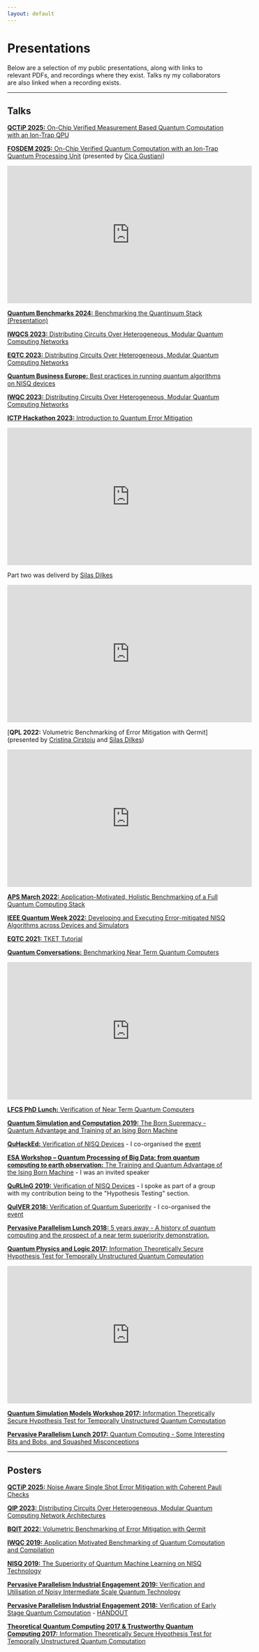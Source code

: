 ```yaml
---
layout: default
---
```


# Presentations

Below are a selection of my public presentations, along with
links to relevant PDFs, and recordings where they exist.
Talks ny my collaborators are also linked when a recording exists.

***

## Talks

[**QCTiP 2025:** On-Chip Verified Measurement Based Quantum Computation with an Ion-Trap QPU]({{"/assets/QCTIP2025OCVQC.pdf"}})

[**FOSDEM 2025:** On-Chip Verified Quantum Computation with an Ion-Trap Quantum Processing Unit](https://fosdem.org/2025/schedule/event/fosdem-2025-4481-on-chip-verified-quantum-computation-with-an-ion-trap-quantum-processing-unit/) (presented by [Cica Gustiani](https://scholar.google.com/citations?user=TbTC6RoAAAAJ&hl=en))

<p align="center"><iframe width="560" height="315" src="https://mirror.cyberbits.eu/fosdem/2025/k4401/fosdem-2025-4481-on-chip-verified-quantum-computation-with-an-ion-trap-quantum-processing-unit.av1.webm" title="YouTube video player" frameborder="0" allow="accelerometer; autoplay; clipboard-write; encrypted-media; gyroscope; picture-in-picture; web-share" allowfullscreen></iframe></p>

[**Quantum Benchmarks 2024:** Benchmarking the Quantinuum Stack]({{"/assets/teratec_2024.pdf"}}) [(Presentation)](https://teratec.eu/activites_quantiques/TQCI_240605_programme.html)

[**IWQCS 2023:** Distributing Circuits Over Heterogeneous, Modular Quantum Computing Networks]({{"/assets/IWQCS_2023.pdf"}})

[**EQTC 2023:** Distributing Circuits Over Heterogeneous, Modular Quantum Computing Networks]({{"/assets/EQTC_2023.pdf"}})

[**Quantum Business Europe:** Best practices in running quantum algorithms on NISQ devices]({{"/assets/Dan_Mills_Quantum_Business_Europe_2023.pdf"}})

[**IWQC 2023:** Distributing Circuits Over Heterogeneous, Modular Quantum Computing Networks]({{"/assets/IWQC_DQC_2023.pdf"}})

[**ICTP Hackathon 2023:** Introduction to Quantum Error Mitigation](https://youtu.be/nPlq7_E5OwA?feature=shared)

<p align="center"><iframe width="560" height="315" src="https://www.youtube.com/embed/nPlq7_E5OwA?si=Qr9H5wkEjOrZr56I" title="YouTube video player" frameborder="0" allow="accelerometer; autoplay; clipboard-write; encrypted-media; gyroscope; picture-in-picture; web-share" allowfullscreen></iframe></p>

Part two was deliverd by [Silas Dilkes](https://scholar.google.co.uk/citations?hl=en&user=_sTo24kAAAAJ)

<iframe width="560" height="315" src="https://www.youtube.com/embed/FJZXggugRYg?si=sVNbhCBdqvfqPjjJ" title="YouTube video player" frameborder="0" allow="accelerometer; autoplay; clipboard-write; encrypted-media; gyroscope; picture-in-picture; web-share" referrerpolicy="strict-origin-when-cross-origin" allowfullscreen></iframe>

[**QPL 2022:** Volumetric Benchmarking of Error Mitigation with Qermit](presented by [Cristina Cirstoiu](https://scholar.google.com/citations?user=TbTC6RoAAAAJ&hl=en) and [Silas Dilkes](https://scholar.google.co.uk/citations?hl=en&user=_sTo24kAAAAJ))

<iframe width="560" height="315" src="https://www.youtube.com/embed/UN6eitc6658?si=zVciPYXPVRRmZ67B&amp;start=3821" title="YouTube video player" frameborder="0" allow="accelerometer; autoplay; clipboard-write; encrypted-media; gyroscope; picture-in-picture; web-share" referrerpolicy="strict-origin-when-cross-origin" allowfullscreen></iframe>

[**APS March 2022:** Application-Motivated, Holistic Benchmarking of a Full Quantum Computing Stack]({{"/assets/APS_2022.pdf"}})

[**IEEE Quantum Week 2022:** Developing and Executing Error-mitigated NISQ Algorithms across Devices and Simulators](https://github.com/CQCL/IEEE_Quantum_Week)

[**EQTC 2021:** TKET Tutorial](https://github.com/CQCL/EQTC-TKET-TUTORIAL)

[**Quantum Conversations:** Benchmarking Near Term Quantum Computers](https://youtu.be/Il9Xk8OyL-Q?feature=shared&t=4705)

<p align="center"><iframe width="560" height="315" src="https://www.youtube.com/embed/Il9Xk8OyL-Q?si=tHb0KRszP-_ue6y6&amp;start=4705" title="YouTube video player" frameborder="0" allow="accelerometer; autoplay; clipboard-write; encrypted-media; gyroscope; picture-in-picture; web-share" allowfullscreen></iframe></p>

[**LFCS PhD Lunch:** Verification of Near Term Quantum Computers]({{"/assets/LFCS_Student_Lunch.pdf"}})

[**Quantum Simulation and Computation 2019:** The Born Supremacy - Quantum Advantage and Training of an Ising Born Machine]({{"/assets/QSC2019.pdf"}})

[**QuHackEd:** Verification of NISQ Devices]({{"/assets/QuHackEd2019.pdf"}}) - I co-organised the [event](https://quhackedinfo.wixsite.com/mysite)

[**ESA Workshop – Quantum Processing of Big Data: from quantum computing to earth observation:** The Training and Quantum Advantage of the Ising Born Machine]({{"assets/QIM_ESA_2019.pdf"}}) - I was an invited speaker

[**QuRLInG 2019:** Verification of NISQ Devices]({{"assets/Verification_of_NISQ_Devices.pdf"}}) - I spoke as part of a group with my contribution being to the "Hypothesis Testing" section.

[**QuIVER 2018:** Verification of Quantum Superiority]({{"assets/QuIVER.pdf"}}) - I co-organised the [event](https://danielmills390.wixsite.com/quiver)

[**Pervasive Parallelism Lunch 2018:** 5 years away - A history of quantum computing and the prospect of a near term superiority demonstration.]({{"/assets/PPAR2018.pdf"}})

[**Quantum Physics and Logic 2017:** Information Theoretically Secure Hypothesis Test for Temporally Unstructured Quantum Computation]({{"/assets/QPL2017.pdf"}}) 

<p align="center"><iframe width="560" height="315" src="https://www.youtube.com/embed/vJGd3oCR7fc?si=kTymfdVqzVhlWaDy" title="YouTube video player" frameborder="0" allow="accelerometer; autoplay; clipboard-write; encrypted-media; gyroscope; picture-in-picture; web-share" allowfullscreen></iframe></p>

[**Quantum Simulation Models Workshop 2017:** Information Theoretically Secure Hypothesis Test for Temporally Unstructured Quantum Computation]({{"/assets/QSMW2017.pdf"}})

[**Pervasive Parallelism Lunch 2017:** Quantum Computing - Some Interesting Bits and Bobs, and Squashed Misconceptions]({{"/assets/PPAR2017.pdf"}})

***

## Posters

[**QCTiP 2025:** Noise Aware Single Shot Error Mitigation with Coherent Pauli Checks]({{"/assets/posters/QCTiP2025.pdf"}})

[**QIP 2023:** Distributing Circuits Over Heterogeneous, Modular Quantum Computing Network Architectures]({{"/assets/posters/qip2023.pdf"}})

[**BQIT 2022:** Volumetric Benchmarking of Error Mitigation with Qermit]({{"/assets/posters/bqit2022.pdf"}})

[**IWQC 2019:** Application Motivated Benchmarking of Quantum Computation and Compilation]({{"/assets/posters/IWQC2019.pdf"}})

[**NISQ 2019:** The Superiority of Quantum Machine Learning on NISQ Technology]({{"/assets/posters/NISQ2019.pdf"}})

[**Pervasive Parallelism Industrial Engagement 2019:** Verification and Utilisation of Noisy Intermediate Scale Quantum Technology]({{"/assets/posters/iee_2019.pdf"}})

[**Pervasive Parallelism Industrial Engagement 2018:** Verification of Early Stage Quantum Computation]({{"/assets/posters/iee_2018.pdf"}}) - [HANDOUT]({{"/assets/posters/iee_2018_handout.pdf"}})

[**Theoretical Quantum Computing 2017 & Trustworthy Quantum Computing 2017:** Information Theoretically Secure Hypothesis Test for Temporally Unstructured Quantum Computation]({{"/assets/posters/TQC2017.pdf"}})
